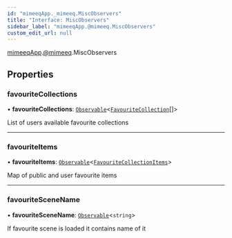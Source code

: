 ```yaml
---
id: "mimeeqApp._mimeeq.MiscObservers"
title: "Interface: MiscObservers"
sidebar_label: "mimeeqApp.@mimeeq.MiscObservers"
custom_edit_url: null
---
```


[mimeeqApp](../modules/mimeeqApp.md).[@mimeeq](../namespaces/mimeeqApp._mimeeq.md).MiscObservers

## Properties

### favouriteCollections

• **favouriteCollections**: [`Observable`](../namespaces/mimeeqApp._mimeeq.md#observable)<[`FavouriteCollection`](mimeeqApp._mimeeq.FavouriteCollection.md)[]\>

List of users available favourite collections

___

### favouriteItems

• **favouriteItems**: [`Observable`](../namespaces/mimeeqApp._mimeeq.md#observable)<[`FavouriteCollectionItems`](mimeeqApp._mimeeq.FavouriteCollectionItems.md)\>

Map of public and user favourite items

___

### favouriteSceneName

• **favouriteSceneName**: [`Observable`](../namespaces/mimeeqApp._mimeeq.md#observable)<`string`\>

If favourite scene is loaded it contains name of it
